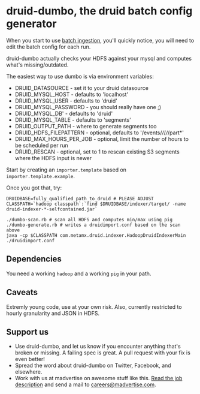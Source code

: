 druid-dumbo, the druid batch config generator
=============================================

When you start to use [batch ingestion](https://github.com/metamx/druid/wiki/Batch-ingestion),
you'll quickly notice, you will need to edit the batch config for each run.

druid-dumbo actually checks your HDFS against your mysql and computes what's missing/outdated.

The easiest way to use dumbo is via environment variables:

 * DRUID_DATASOURCE - set it to your druid datasource
 * DRUID_MYSQL_HOST - defaults to 'localhost'
 * DRUID_MYSQL_USER - defaults to 'druid'
 * DRUID_MYSQL_PASSWORD - you should really have one ;)
 * DRUID_MYSQL_DB' - defaults to 'druid'
 * DRUID_MYSQL_TABLE - defaults to 'segments'
 * DRUID_OUTPUT_PATH - where to generate segments too
 * DRUID_HDFS_FILEPATTERN - optional, defaults to '/events/*/*/*/*/part*'
 * DRUID_MAX_HOURS_PER_JOB - optional, limit the number of hours to be scheduled per run
 * DRUID_RESCAN - optional, set to 1 to rescan existing S3 segments where the HDFS input is newer

Start by creating an `importer.template` based on `importer.template.example`.

Once you got that, try:

```
DRUIDBASE=fully_qualified_path_to_druid # PLEASE ADJUST
CLASSPATH=`hadoop classpath`:`find $DRUIDBASE/indexer/target/ -name druid-indexer-*-selfcontained.jar`

./dumbo-scan.rb # scan all HDFS and computes min/max using pig
./dumbo-generate.rb # writes a druidimport.conf based on the scan above
java -cp $CLASSPATH com.metamx.druid.indexer.HadoopDruidIndexerMain ./druidimport.conf
```

Dependencies
------------

You need a working `hadoop` and a working `pig` in your path.


Caveats
-------

Extremly young code, use at your own risk. Also, currently restricted to hourly granularity and JSON in HDFS.


Support us
----------

* Use druid-dumbo, and let us know if you encounter anything that's broken or missing.
  A failing spec is great. A pull request with your fix is even better!
* Spread the word about druid-dumbo on Twitter, Facebook, and elsewhere.
* Work with us at madvertise on awesome stuff like this.
  [Read the job description](http://madvertise.com/career) and send a mail to careers@madvertise.com.
